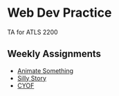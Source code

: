 # Web Dev Practice
TA for ATLS 2200
## Weekly Assignments
* [Animate Something](https://gibo8481.github.io/Intro-to-Web/animate-something/wa8.html)
* [Silly Story](https://gibo8481.github.io/Intro-to-Web/silly-story/wa10.html)
* [CYOF](https://gibo8481.github.io/Intro-to-Web/cyof/function-start.html)
